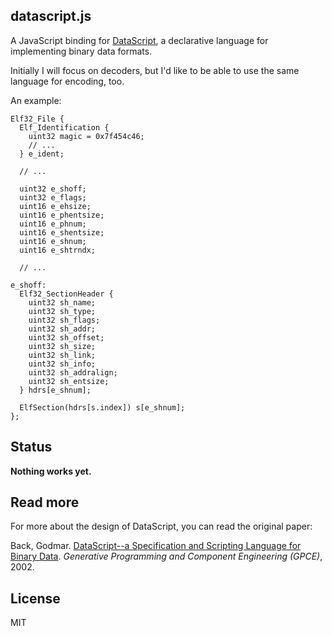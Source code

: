 ## datascript.js

A JavaScript binding for [DataScript](http://datascript.sourceforge.net),
a declarative language for implementing binary data formats.

Initially I will focus on decoders, but I'd like to be able to use the same
language for encoding, too.

An example:

```
Elf32_File {
  Elf_Identification {
    uint32 magic = 0x7f454c46;
    // ...
  } e_ident;

  // ...

  uint32 e_shoff;
  uint32 e_flags;
  uint16 e_ehsize;
  uint16 e_phentsize;
  uint16 e_phnum;
  uint16 e_shentsize;
  uint16 e_shnum;
  uint16 e_shtrndx;

  // ...

e_shoff:
  Elf32_SectionHeader {
    uint32 sh_name;
    uint32 sh_type;
    uint32 sh_flags;
    uint32 sh_addr;
    uint32 sh_offset;
    uint32 sh_size;
    uint32 sh_link;
    uint32 sh_info;
    uint32 sh_addralign;
    uint32 sh_entsize;
  } hdrs[e_shnum];

  ElfSection(hdrs[s.index]) s[e_shnum];
};
```

## Status

**Nothing works yet.**

## Read more

For more about the design of DataScript, you can read the original paper:

Back, Godmar. [DataScript--a Specification and Scripting Language for Binary Data](http://people.cs.vt.edu/~gback/papers/gback-datascript-gpce2002.pdf). *Generative Programming and Component Engineering (GPCE)*, 2002.

## License

MIT
